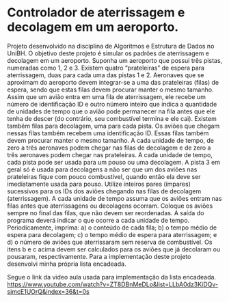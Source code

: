 # Controlador de aterrissagem e decolagem em um aeroporto.
Projeto desenvolvido na disciplina de Algoritmos e Estrutura de Dados no UniBH.
O objetivo deste projeto é simular os padrões de aterrissagem e decolagem em um aeroporto.
Suponha um aeroporto que possui três pistas, numeradas como 1, 2 e 3. Existem quatro “prateleiras” de espera para aterrissagem, duas para cada uma das pistas 1 e 2. Aeronaves que se aproximam do aeroporto
devem integrar-se a uma das prateleiras (filas) de espera, sendo que estas filas devem procurar manter o
mesmo tamanho. Assim que um avião entra em uma fila de aterrissagem, ele recebe um número de
identificação ID e outro número inteiro que indica a quantidade de unidades de tempo que o avião pode
permanecer na fila antes que ele tenha de descer (do contrário, seu combustível termina e ele cai).
Existem também filas para decolagem, uma para cada pista. Os aviões que chegam nessas filas também recebem uma identificação ID. Essas filas também devem procurar manter o mesmo tamanho. 
A cada unidade de tempo, de zero a três aeronaves podem chegar nas filas de decolagem e de zero
a três aeronaves podem chegar nas prateleiras. A cada unidade de tempo, cada pista pode ser usada para
um pouso ou uma decolagem. A pista 3 em geral só é usada para decolagens a não ser que um dos aviões
nas prateleiras fique com pouco combustível, quando então ela deve ser imediatamente usada para pouso. 
Utilize inteiros pares (ímpares) sucessivos para os IDs dos aviões chegando nas filas de decolagem (aterrissagem). A cada unidade de tempo assuma que os aviões entram nas filas antes que aterrissagens ou
decolagens ocorram.
Coloque os aviões sempre no final das filas, que não devem ser reordenadas.
A saída do programa deverá indicar o que ocorre a cada unidade de tempo. Periodicamente,
imprima:
a) o conteúdo de cada fila;
b) o tempo médio de espera para decolagem;
c) o tempo médio de espera para aterrissagem; e
d) o número de aviões que aterrissaram sem reserva de combustível.
Os itens b e c acima devem ser calculados para os aviões que já decolaram ou pousaram, respectivamente.
Para a implementação deste projeto desenvolvi minha própria lista encadeada.

Segue o link da video aula usada para implementação da lista encadeada.
https://www.youtube.com/watch?v=ZT8DBnMeDLo&list=LLbA0dz3KiDQv-sjmcE1UOrQ&index=36&t=0s
